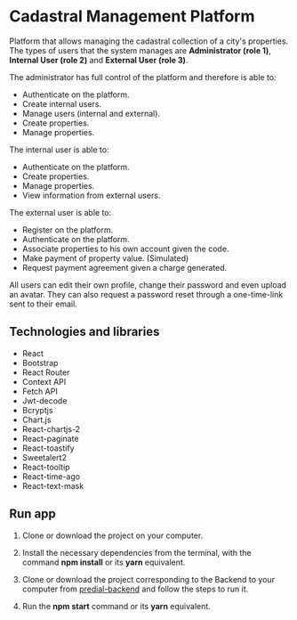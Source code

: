 # Cadastral Management Platform
Platform that allows managing the cadastral collection of a city's properties.  
The types of users that the system manages are **Administrator (role 1)**, **Internal User (role 2)** and **External User (role 3)**.

The administrator has full control of the platform and therefore is able to:
* Authenticate on the platform.
* Create internal users.
* Manage users (internal and external).
* Create properties.
* Manage properties.

The internal user is able to:
* Authenticate on the platform.
* Create properties.
* Manage properties.
* View information from external users.

The external user is able to:
* Register on the platform.
* Authenticate on the platform.
* Associate properties to his own account given the code.
* Make payment of property value. (Simulated)
* Request payment agreement given a charge generated.

All users can edit their own profile, change their password and even upload an avatar. They can also request a password reset through a one-time-link sent to their email.

## Technologies and libraries
* React
* Bootstrap
* React Router
* Context API
* Fetch API
* Jwt-decode
* Bcryptjs
* Chart.js
* React-chartjs-2
* React-paginate
* React-toastify
* Sweetalert2
* React-tooltip
* React-time-ago
* React-text-mask

## Run app
1. Clone or download the project on your computer.

2. Install the necessary dependencies from the terminal, with the command **npm install** or its **yarn** equivalent.

3. Clone or download the project corresponding to the Backend to your computer from [predial-backend](https://github.com/CarlosHdzR/predial-backend) and follow the steps to run it.

4. Run the **npm start** command or its **yarn** equivalent.
